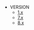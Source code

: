 - VERSION
  - [1.x](https://ngx-bit.v1.kainonly.com)
  - [7.x](https://ngx-bit.v7.kainonly.com)
  - [8.x](/)
